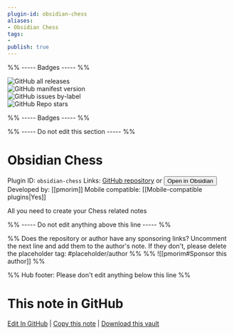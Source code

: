 ```yaml
---
plugin-id: obsidian-chess
aliases:
- Obsidian Chess
tags: 
- 
publish: true
---
```


%% ----- Badges ----- %%

![GitHub all releases](https://img.shields.io/github/downloads/pmorim/obsidian-chess/total?color=573E7A&logo=github&style=for-the-badge)   
![GitHub manifest version](https://img.shields.io/github/manifest-json/v/pmorim/obsidian-chess?color=573E7A&logo=github&style=for-the-badge)   
![GitHub issues by-label](https://img.shields.io/github/issues/pmorim/obsidian-chess/help%20wanted?color=573E7A&logo=github&style=for-the-badge)   
![GitHub Repo stars](https://img.shields.io/github/stars/pmorim/obsidian-chess?color=573E7A&logo=github&style=for-the-badge)

%% ----- Badges ----- %%

%% ----- Do not edit this section ----- %%

# Obsidian Chess

Plugin ID: `obsidian-chess`
Links: [GitHub repository](https://github.com/pmorim/obsidian-chess) or [<button id=HH>Open in Obsidian</button>](obsidian://goto-plugin?id=obsidian-chess)
Developed by: [[pmorim]]
Mobile compatible: [[Mobile-compatible plugins|Yes]]

All you need to create your Chess related notes

%% ----- Do not edit anything above this line ----- %% 

%% Does the repository or author have any sponsoring links? Uncomment the next line and add them to the author's note. If they don't, please delete the placeholder tag: #placeholder/author %%
%% ![[pmorim#Sponsor this author]] %%

%% Hub footer: Please don't edit anything below this line %%

# This note in GitHub

<span class="git-footer">[Edit In GitHub](https://github.dev/obsidian-community/obsidian-hub/blob/main/02%20-%20Community%20Expansions/02.05%20All%20Community%20Expansions/Plugins/obsidian-chess.md "git-hub-edit-note") | [Copy this note](https://raw.githubusercontent.com/obsidian-community/obsidian-hub/main/02%20-%20Community%20Expansions/02.05%20All%20Community%20Expansions/Plugins/obsidian-chess.md "git-hub-copy-note") | [Download this vault](https://github.com/obsidian-community/obsidian-hub/archive/refs/heads/main.zip "git-hub-download-vault") </span>
